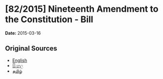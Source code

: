 # [82/2015] Nineteenth Amendment to the Constitution - Bill

**Date:** 2015-03-16

## Original Sources

- [English](https://documents.gov.lk/view/bills/2015/3/82-2015_E.pdf)
- [සිංහල](https://documents.gov.lk/view/bills/2015/3/82-2015_S.pdf)
- [தமிழ்](https://documents.gov.lk/view/bills/2015/3/82-2015_T.pdf)
